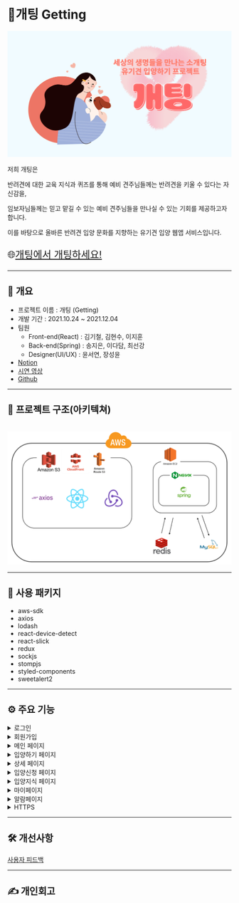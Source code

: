 # 🐶개팅 Getting

<img src='./public/img/GUIicon/getting_readme.svg' style=width:auto />

저희 개팅은

반려견에 대한 교육 지식과 퀴즈를 통해 예비 견주님들께는 반려견을 키울 수 있다는 자신감을,

임보자님들께는 믿고 맡길 수 있는 예비 견주님들을 만나실 수 있는 기회를 제공하고자 합니다.

이를 바탕으로 올바른 반려견 입양 문화를 지향하는 유기견 입양 웹앱 서비스입니다.

<p style='font-size:22px;'>🌐<a href='https://getting.co.kr' target='_blank'>개팅에서 개팅하세요!</a></p>

---

## 📝 개요

- 프로젝트 이름 : 개팅 (Getting)
- 개발 기간 : 2021.10.24 ~ 2021.12.04
- 팀원
  - Front-end(React) : <a href='https://github.com/GCEE91' style="text-decoration:none" target='_blank'>김기철</a>, <a href='https://github.com/geemhunsu' style="text-decoration:none" target='_blank'>김현수</a>, <a href='https://github.com/2Juzzang' style="text-decoration:none" target='_blank'>이지훈</a>
  - Back-end(Spring) : <a href='https://github.com/wldms2494' style="text-decoration:none" target='_blank'>송지은</a>, <a href='https://github.com/vktm91' style="text-decoration:none" target='_blank'>이다담</a>, <a href='https://github.com/zzangoobrother' style="text-decoration:none" target='_blank'>최선강</a>
  - Designer(UI/UX) : 윤서연, 장성윤
- <a href='https://www.notion.so/Getting-f2a8f1ac6dea41f79d60b318f7c0e41a' target='_blank' >Notion</a>
- <a href=''>시연 영상</a>
- <a href='https://github.com/hanhae99-final-project-13' target='_blank'>Github</a>

---

## 🧩 프로젝트 구조(아키텍쳐)

<br>
<img src='./public/img/GUIicon/achitecture.PNG' />

---

## 🧰 사용 패키지

- aws-sdk
- axios
- lodash
- react-device-detect
- react-slick
- redux
- sockjs
- stompjs
- styled-components
- sweetalert2

---

## ⚙ 주요 기능

<details>
<summary>로그인</summary>

- JWT 토큰 방식을 이용하여 로그인이 가능합니다.
- 카카오 소셜 로그인이 가능합니다.
</details>

<details>
<summary>회원가입</summary>

- 아이디 및 닉네임의 중복확인을 자동으로 체크합니다.
- 문자 인증을 통해 휴대폰 인증을 할 수 있습니다.
</details>

<details>
<summary>메인 페이지</summary>

- 최신 등록된 유기견들을 조회할 수 있습니다. (최대 6건)
- 서비스 소개 페이지를 조회할 수 있습니다.
- 필수지식 페이지를 조회할 수 있습니다.
</details>

<details>
<summary>입양하기 페이지</summary>

- 유기견들의 간략한 정보를 볼 수 있고 상세 정보를 조회할 수 있습니다.
- 분양 글 등록 기능이 있습니다.
- 관심 등록한 강아지를 최상단에서 조회할 수 있습니다.
- 조건(기간, 장소, 지역)과 일치한 유기견 검색이 가능합니다.
- 최신순, 등록순으로 유기견을 조회할 수 있습니다.
- 무한 스크롤 기능을 통해 분양글을 더 불러올 수 있습니다.
</details>

<details>
<summary>상세 페이지</summary>

- 유기견들의 자세한 정보를 조회할 수 있습니다.
- 유기견의 관심 등록(북마크)이 가능합니다.
- 개팅의 필수지식을 이수한 경우 유기견의 입양을 신청할 수 있습니다.
- 글 작성자의 경우 게시글 수정, 삭제가 가능합니다.
- 댓글을 통해 여러 유저와 소통할 수 있습니다.
- 댓글 등록자의 경우 댓글의 수정, 삭제가 가능합니다.
</details>

<details>
<summary>입양신청 페이지</summary>

- 입양 신청자의 상세한 정보와 입양 될 반려견이 거주할 곳의 이미지 등을 분양글 등록자에게 전달합니다.
</details>

<details>
<summary>입양지식 페이지</summary>

- 필수지식, 심화지식 1, 2를 조회할 수 있습니다.
- 조회 후 내용을 기반으로 한 퀴즈를 풀어 교육을 이수하고 뱃지를 얻을 수 있습니다.
- 필수지식을 이수해야만 입양 신청이 가능하며, 입양 신청시 글 등록자가 교육 이수 뱃지를 확인할 수 있습니다.
</details>

<details>
<summary>마이페이지</summary>

- 프로필 사진 등록, 수정이 가능합니다.
- 관심 친구로 등록한 유기견의 조회가 가능합니다.
- 입양 신청한 게시글의 조회 및 입양 승락, 반려 조회가 가능합니다.
- 내가 등록한 글을 조회할 수 있고, 입양을 신청한 사람의 교육 이수 현황과 정보, 입양 신청서 조회가 가능합니다.
</details>

<details>
<summary>알람페이지</summary>

- 유저가 댓글 작성 시 실시간 알림 확인이 가능합니다.
- 댓글 알림의 경우 클릭 시 해당 게시글로 이동합니다.
- 유저가 입양을 신청했을 경우 실시간 알림 확인이 가능합니다.
- 입양 신청의 경우 클릭 시 해당 유저의 신청서를 조회할 수 있습니다.
</details>
<details>
<summary>HTTPS</summary>
- 보완을 위해 CloudFront를 통한 HTTPS 구현
</details>

---

## 🛠 개선사항

<a href='https://www.notion.so/9514c3bedbb8428aa72663125bdd0014' target='_blank'>사용자 피드백 </a>

---

## ✍ 개인회고
